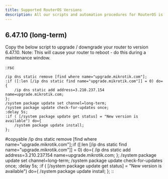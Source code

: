 ```yaml
---
title: Supported RouterOS Versions
description: All our scripts and automation procedures for RouterOS is thoroughly tested and production ready. In order to onboard your router you need to use one of the supported versions of RouterOS.
---
```


## 6.47.10 (long-term)
Copy the below script to upgrade / downgrade your router to version 6.47.10.
Note: This will cause your router to reboot - do this during a maintenance window.

::rsc
```
/ip dns static remove [find where name="upgrade.mikrotik.com"];
:if ([:len [/ip dns static find name="upgrade.mikrotik.com"]] = 0) do={
	/ip dns static add address=3.210.237.154 name=upgrade.mikrotik.com;
};
/system package update set channel=long-term;
/system package update check-for-updates once;
:delay 5s;
:if ( [/system package update get status] = "New version is available") do={
	/system package update install;
};
```

#copyable
/ip dns static remove [find where name="upgrade.mikrotik.com"];:if ([:len [/ip dns static find name="upgrade.mikrotik.com"]] = 0) do={ /ip dns static add address=3.210.237.154 name=upgrade.mikrotik.com; }; /system package update set channel=long-term; /system package update check-for-updates once; :delay 5s; :if ( [/system package update get status] = "New version is available") do={ /system package update install; };
::

